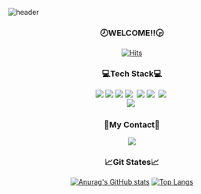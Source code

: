 ![header](https://capsule-render.vercel.app/api?type=waving&color=gradient&height=200&text=Stella&fontAlign=70&fontAlignY=40&animation=t]]winkling)      

<h3 align ="center"> 🕗WELCOME!!🕞 </h3>
<div align = "center">          
  
[![Hits](https://hits.seeyoufarm.com/api/count/incr/badge.svg?url=https%3A%2F%2Fgithub.com%2FUnicusStella%2Fhit-counter&count_bg=%23D86696&title_bg=%237C6D75&icon=github.svg&icon_color=%23E7E7E7&title=hits&edge_flat=false)](https://hits.seeyoufarm.com)

<h3 align="center">💻Tech Stack💻</h3>

<div align="center">
<img src="https://img.shields.io/badge/HTML5-E34F26?style=flat-square&logo=HTML5&logoColor=white"></img>
<img src="https://img.shields.io/badge/CSS3-0A84FF?style=flat-square&logo=CSS3&logoColor=white"></img>
<img src="https://img.shields.io/badge/JavaScript-FFCD11?style=flat-square&logo=JavaScript&logoColor=white"></img>
<img src="https://img.shields.io/badge/Java-007396?style=flat-square&logo=Java&logoColor=white"/></a>&nbsp
<img src="https://img.shields.io/badge/React-00BCF6?style=flat-square&logo=React&logoColor=white"></img>
<img src="https://img.shields.io/badge/Python-3766AB?style=flat-square&logo=Python&logoColor=white"/></a>&nbsp
<img src="https://img.shields.io/badge/C++-00599C?style=flat-square&logo=C%2B%2B&logoColor=white"/></a>&nbsp
<br>
<img src="https://img.shields.io/badge/Node.js-339933?style=flat-square&logo=Node.js&logoColor=white"/></a>&nbsp 

<h3 align="center">📧My Contact📧</h3>
<a href="unicusstella@gmail.com"><img src="https://img.shields.io/badge/Gmail-EA4335?style=flat-square&logo=Gmail&logoColor=white"/></a></div>

<h3 align="center">📈Git States📈</h3>

[![Anurag's GitHub stats](https://github-readme-stats.vercel.app/api?username=UniCusStella&hide_title=true&show_icons=true&include_all_commits=true&disable_animations=true&theme=kacho_ga)](https://github.com/anuraghazra/github-readme-stats)
[![Top Langs](https://github-readme-stats.vercel.app/api/top-langs/?username=UnicusStella&layout=compact)](https://github.com/anuraghazra/github-readme-stats)
